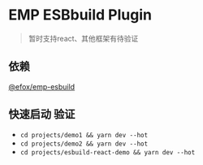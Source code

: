 # EMP ESBbuild Plugin 
> 暂时支持react、其他框架有待验证
## 依赖
[@efox/emp-esbuild](../packages/emp-compile/esbuild)
## 快速启动 验证
+ `cd projects/demo1 && yarn dev --hot`
+ `cd projects/demo2 && yarn dev --hot`
+ `cd projects/esbuild-react-demo && yarn dev --hot`